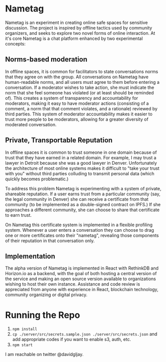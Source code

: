 # Nametag
Nametag is an experiment in creating online safe spaces for sensitive discussion. The project is inspired by offline tactics used by community organizers, and seeks to explore two novel forms of online interaction. At it's core Nametag is a chat platform enhanced by two experimental concepts:

## Norms-based moderation
In offline spaces, it is common for facilitators to state conversations norms that they agree on with the group. All conversations on Nametag have human-readable norms, and all users must agree to them before entering a conversation. If a moderator wishes to take action, she must indicate the norm that she feel someone has violated (or at least should be reminded of). This creates a system of transparency and accountability for moderators, making it easy to have moderator actions (consisting of a comment, a norm that that comment violates, and a rationale) reviewed by third parties. This system of moderator accountability makes it easier to trust more people to be moderators, allowing for a greater diversity of moderated conversation.

## Private, Transportable Reputation
In offline spaces it is common to trust someone in one domain because of trust that they have earned in a related domain. For example, I may trust a lawyer in Detroit because she was a good lawyer in Denver. Unfortunately the architecture of most online systems makes it difficult to "take your trust with you" without third parties colluding to transmit personal data (which quickly becomes problematic.)

To address this problem Nametag is experimenting with a system of private, shareable reputation. If a user earns trust from a particular community (say, the legal community in Denver) she can receive a certificate from that community (to be implemented as a double-signed contract on IPFS.) If she approaches a different community, she can choose to share that certificate to earn trust.

On Nametag this certificate system is implemented in a flexible profiling system. Whenever a user enters a conversation they can choose to drag one or more certificates onto their "nametag", revealing those components of their reputation in that conversation only.

## Implementation
The alpha version of Nametag is implemented in React with RethinkDB and Horizon.io as a backend, with the goal of both hosting a central version of the service and making an open source version available to organizations wishing to host their own instance. Assistance and code review is appreciated from anyone with experience in React, blockchain technology, community organizing or digital privacy.

# Running the Repo

1. `npm install`
2. `cp ./server/src/secrets.sample.json ./server/src/secrets.json` and add appropriate codes if you want to enable s3, auth, etc.
3. `npm start`

I am reachable on twitter @davidgljay.

